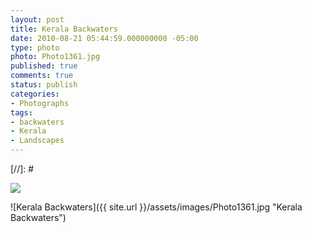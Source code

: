 ```yaml
---
layout: post
title: Kerala Backwaters
date: 2010-08-21 05:44:59.000000000 -05:00
type: photo
photo: Photo1361.jpg
published: true
comments: true
status: publish
categories:
- Photographs
tags:
- backwaters
- Kerala
- Landscapes
---
```

[//]: #  <p><img src="{{ site.url }}/assets/images/Photo1361.jpg" /></p>
![Kerala Backwaters]({{ site.url }}/assets/images/Photo1361.jpg "Kerala Backwaters")
